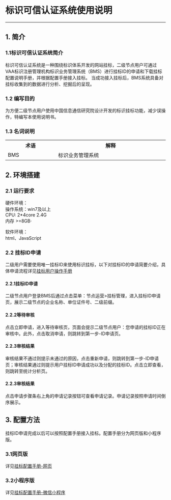 #  标识可信认证系统使用说明

------

## 1. 简介
### 1.1标识可信认证系统简介
标识可信认证系统是一种围绕标识体系开发的网站挂标，二级节点用户可通过VAA标识注册管理机构标识业务管理系统（BMS）进行挂标ID的申请和下载挂标配置说明手册，并根据配置手册接入挂标。
当成功接入挂标后，BMS系统具备对挂标收集到的数据进行分析、挖掘后的呈现。  

### 1.2 编写目的
为方便二级节点用户使用中国信息通信研究院设计开发的标识挂标功能，减少误操作，特编写本使用说明书。

### 1.3 名词说明
<table>
        <tr>
            <th width="200">术语</th>
            <th width="500">解释</th>
        </tr>
        <tr>
            <td>BMS</td>
            <td>标识业务管理系统</td>
        </tr>
</table>

## 2. 环境搭建
### 2.1 运行要求  
硬件环境：  
操作系统：win7及以上  
CPU: 2*4core 2.4G  
内存 >=8GB·  
  
软件环境：  
html、JavaScript 

### 2.2 挂标ID申请
二级用户需要使用唯一挂标ID来使用标识挂标，以下对挂标ID的申请简要介绍，具体申请流程详见[挂标用户操作手册](./挂标用户操作手册.doc)

#### 2.2.1挂标ID申请
二级节点用户登录BMS后通过点击菜单：节点运营>挂标管理，进入挂标ID申请页，展示二级节点的企业名称、单位证件号、二级前缀。

#### 2.2.2等待审核
点击立即申请，进入等待审核页，页面会提示二级节点用户：您申请的挂标ID正在审核中。此外，点击取消申请，则跳转到第一步-ID申请页。

#### 2.2.3审核结果
审核结果不通过则提示未通过的原因，点击重新申请，则跳转到第一步-ID申请页；审核结果通过则提示用户挂标ID申请成功以及分配的挂标ID。点击立即查看，则跳转至统计分析页。 

#### 2.2.3审核结果
点击申请步骤条右上角的申请记录按钮可查看申请记录。申请记录按照申请时间倒序展示。 

## 3. 配置方法
挂标ID申请完成以后可以按照配置手册接入挂标。配置手册分为网页版和小程序版。
### 3.1网页版
详见[挂标配置手册-网页](./挂标配置手册-网页.pdf)
  
### 3.2小程序版
详见[挂标配置手册-微信小程序](./挂标配置手册-微信小程序.pdf)
   

